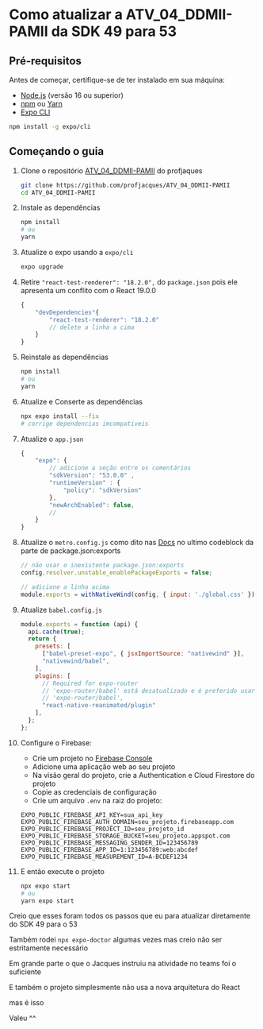 # Como atualizar a ATV_04_DDMII-PAMII da SDK 49 para 53

## Pré-requisitos

Antes de começar, certifique-se de ter instalado em sua máquina:

- [Node.js](https://nodejs.org/) (versão 16 ou superior)
- [npm](https://www.npmjs.com/) ou [Yarn](https://yarnpkg.com/)
- [Expo CLI](https://docs.expo.dev/get-started/installation/)

```bash
npm install -g expo/cli
```

## Começando o guia

1. Clone o repositório [ATV_04_DDMII-PAMII](https://github.com/profjacques/ATV_04_DDMII-PAMII) do profjaques

    ```bash
    git clone https://github.com/profjacques/ATV_04_DDMII-PAMII
    cd ATV_04_DDMII-PAMII
    ```

2. Instale as dependências

    ```bash
    npm install
    # ou
    yarn
    ```

3. Atualize o expo usando a `expo/cli`

    ```bash
    expo upgrade
    ```

4. Retire `"react-test-renderer": "18.2.0",` do `package.json` pois ele apresenta um conflito com o React 19.0.0

    ```js
    {
        "devDependencies"{
            "react-test-renderer": "18.2.0"
            // delete a linha a cima
        }
    }
    ```

5. Reinstale as dependências

    ```bash
    npm install
    # ou
    yarn
    ```

6. Atualize e Conserte as dependências

    ```bash
    npx expo install --fix
    # corrige dependencias imcompativeis
    ```

7. Atualize o `app.json`

    ```js
    {
        "expo": {
            // adicione a seção entre os comentários
            "sdkVersion": "53.0.0" , 
            "runtimeVersion" : {
                "policy": "sdkVersion"
            },
            "newArchEnabled": false,
            // 
        }
    }
    ```

8. Atualize o `metro.config.js` como dito nas [Docs](https://docs.expo.dev/versions/v53.0.0/config/metro/#packagejsonexports) no ultimo codeblock da parte de package.json:exports

    ```js
    // não usar o inexistente package.json:exports
    config.resolver.unstable_enablePackageExports = false;

    // adicione a linha acima
    module.exports = withNativeWind(config, { input: './global.css' })
    ```

9. Atualize `babel.config.js`

    ```js
    module.exports = function (api) {
      api.cache(true);
      return {
        presets: [
          ["babel-preset-expo", { jsxImportSource: "nativewind" }],
          "nativewind/babel",
        ],
        plugins: [
          // Required for expo-router
          // 'expo-router/babel' está desatualizado e é preferido usar "babel-preset-expo"
          // 'expo-router/babel',
          "react-native-reanimated/plugin"
        ],
      };
    };
    ```

10. Configure o Firebase:

    - Crie um projeto no [Firebase Console](https://console.firebase.google.com/)
    - Adicione uma aplicação web ao seu projeto
    - Na visão geral do projeto, crie a Authentication e Cloud Firestore do projeto
    - Copie as credenciais de configuração
    - Crie um arquivo `.env` na raiz do projeto:

    ```.env
    EXPO_PUBLIC_FIREBASE_API_KEY=sua_api_key
    EXPO_PUBLIC_FIREBASE_AUTH_DOMAIN=seu_projeto.firebaseapp.com
    EXPO_PUBLIC_FIREBASE_PROJECT_ID=seu_projeto_id
    EXPO_PUBLIC_FIREBASE_STORAGE_BUCKET=seu_projeto.appspot.com
    EXPO_PUBLIC_FIREBASE_MESSAGING_SENDER_ID=123456789
    EXPO_PUBLIC_FIREBASE_APP_ID=1:123456789:web:abcdef
    EXPO_PUBLIC_FIREBASE_MEASUREMENT_ID=A-BCDEF1234
    ```

11. E então execute o projeto

    ```bash
    npx expo start
    # ou
    yarn expo start
    ```


Creio que esses foram todos os passos que eu para atualizar diretamente do SDK 49 para o 53

Também rodei `npx expo-doctor` algumas vezes mas creio não ser estritamente necessário

Em grande parte o que o Jacques instruiu na atividade no teams foi o suficiente

E também o projeto simplesmente não usa a nova arquitetura do React

mas é isso

Valeu ^^
